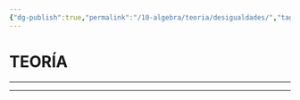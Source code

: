 ```yaml
---
{"dg-publish":true,"permalink":"/10-algebra/teoria/desigualdades/","tags":["Álgebra","Teoría","Incompleto"]}
---
```


# TEORÍA
---




---




